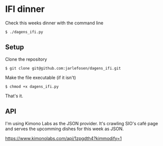 # IFI dinner

Check this weeks dinner with the command line

`$ ./dagens_ifi.py`

## Setup

Clone the repository

`$ git clone git@github.com:jarlefosen/dagens_ifi.git`

Make the file executable (if it isn't)

`$ chmod +x dagens_ifi.py`

That's it.

## API

I'm using Kimono Labs as the JSON provider. It's crawling SIO's café page and serves the upcomming dishes for this week as JSON.

https://www.kimonolabs.com/api/1zpgdth4?kimmodify=1
